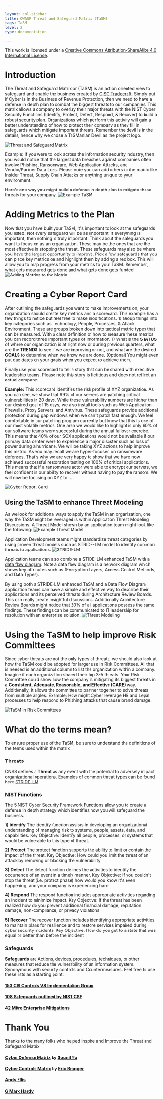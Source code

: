```yaml
---

layout: col-sidebar
title: OWASP Threat and Safeguard Matrix (TaSM)
tags: TaSM
level: 2
type: documentation

---
```

This work is licensed under a <a rel="license" href="http://creativecommons.org/licenses/by-sa/4.0/">Creative Commons Attribution-ShareAlike 4.0 International License</a>.

# Introduction
The Threat and Safeguard Matrix or (TaSM) is an action oriented view to safeguard and enable the business created by [CISO Tradecraft](https://www.cisotradecraft.com/).  Simply put if Cyber is in the Business of Revenue Protection, then we need to have a defense in depth plan to combat the biggest threats to our companies.  This matrix allows a company to overlay their major threats with the NIST Cyber Security Functions (Identify, Protect, Detect, Respond, & Recover) to build a robust security plan.  Organizations which perform this activity will gain a better understanding of how to protect their company as they fill in safeguards which mitigate important threats.  Remember the devil is in the details, hence why we chose a TaSManian Devil as the project logo.

![Threat and Safeguard Matrix](assets/images/TaSM.png)

Example: If you were to look across the information security industry, then you would notice that the largest data breaches against companies often involve Phishing, Ransomware, Web Application Attacks, and Vendor/Partner Data Loss. Please note you can add others to the matrix like Insider Threat, Supply Chain Attacks or anything unique to your environment.

Here's one way you might build a defense in depth plan to mitigate these threats for your company.
![Example TaSM](assets/images/TaSMExample.png)

# Adding Metrics to the Plan
Now that you have built your TaSM, it's important to look at the safeguards you listed.  Not every safeguard will be as important.  If everything is important, then nothing is truly important.  Think about the safeguards you want to focus on as an organization.  These may be the ones that are the most effective in stopping the threat.  These safeguards may also be where you have the largest opportunity to improve.  Pick a few safeguards that you can place key metrics on and highlight them by adding a red box.  This will allow you to map progress from your metrics to your TaSM.  Remember, what gets measured gets done and what gets done gets funded
![Adding Metrics to the Matrix](assets/images/MetricsMatrix.png)

# Creating a Cyber Report Card
After outlining the safeguards you want to make improvements on, your organization should create key metrics and a scorecard.  This example has a few things to notice but feel free to make modifications. 1) Group things into key categories such as Technology, People, Processes, & Attack Environment.  These are groups broken down into tactical metric types that can be measured.  With a clear definition of how to measure these metrics you can record three important types of information.  1) What is the <b>STATUS</b> of where our organization is at right now or during previous quarters, what are the <b>TRENDS</b> to see if we are improving or not, and what are the desired <b>GOALS</b> to determine when we know we are done.  (Optional) You might even put due dates on your goals when you expect to achieve them.

Finally use your scorecard to tell a story that can be shared with executive leadership teams.  Please note this story is fictitious and does not reflect an actual company.

<b>Example:</b> This scorecard identifies the risk profile of XYZ organization.  As you can see, we show that 99% of our servers are patching critical vulnerabilities in 20 days.  While these vulnerability numbers are higher than our desired goal of 15 days, we also install tools such as Web Application Firewalls, Proxy Servers, and Antivirus.  These safeguards provide additional protection during gap windows when we can't patch fast enough.  We feel comfortable in our patching program currently but know that this is one of our most volatile metrics.  One area we would like to highlight is only 60% of our software teams were successful during the annual failover exercise.  This means that 40% of our SOX applications would not be available if our primary data center were to experience a major disaster such as loss of power during a hurricane.  We will be taking XYZ actions to help improve this metric.  As you may recall we are hyper-focused on ransomware defenses.  That's why we are very happy to show that we have now achieved successful restoration testing on 100% of critical applications.  This means that if a ransomware actor were able to encrypt our servers, we feel confident in our ability to recover without having to pay the ransom.  We will now be focusing on XYZ to ...

![Cyber Report Card](assets/images/newcybermetrics.jpg)

## Using the TaSM to enhance Threat Modeling
As we look for additional ways to apply the TaSM in an organization, one way the TaSM might be leveraged is within Application Threat Modeling Discussions.  A Threat Model shown by an application team might look like the following:
![Example Threat Model](assets/images/examplethreat.jpg)

Application Development teams might standardize threat categories by using proven threat models such as STRIDE-LM model to identify common threats to applications.
![STRIDE-LM](assets/images/stride.jpg)

Application teams can also combine a STIDE-LM enhanced TaSM with a [data flow diagram](https://d1.awsstatic.com/whitepapers/compliance/pci-dss-compliance-on-aws.pdf?did=wp_card&trk=wp_card).  Note a data flow diagram is a network diagram which shows key attributes such as (Encryption Layers, Access Control Methods, and Data Types).

By using both a STRIDE-LM enhanced TaSM and a Data Flow Diagram application teams can have a simple and effective way to describe their applications and its perceived threats during Architecture Review Boards.  This can really create insightful discussions.  Additionally Architecture Review Boards might notice that 20% of all applications possess the same findings.  These findings can be communicated to IT leadership for resolution with an enterprise solution.
![Threat Modeling](assets/images/TMplusSTRIDELM.jpg) 

# Using the TaSM to help improve Risk Committees
Since cyber threats are not the only types of threats, we should also look at how the TaSM could be adopted for larger use in Risk Committees.  All that is needed is an additional column to list the organization within a company.  Imagine if each organization shared their top 3-5 threats.  Your Risk Committee could show how the company is mitigating its biggest threats in a <b>Consistent, Adequate, Reasonable, and Effective (CARE)</b> way.  Additionally, it allows the committee to partner together to solve threats from multiple angles.  Example: How might Cyber leverage HR and Legal processes to help respond to Phishing attacks that cause brand damage.

![TaSM in Risk Committees](assets/images/TaSMRiskCommittee.png)

# What do the terms mean?
To ensure proper use of the TaSM, be sure to understand the definitions of the terms used within the matrix

### Threats
CNSS defines a **Threat** as any event with the potential to adversely impact organizational operations.
Examples of common threat types can be found here [STRIDE-LM](assets/images/StrideLM.png "STRIDE-LM")

### NIST Functions
The 5 NIST Cyber Security Framework Functions allow you to create a defense in depth strategy which identifies how you will safeguard the business.  

**1) Identify**
The identify function assists in developing an organizational understanding of managing risk to systems, people, assets, data, and capabilities.  Key Objective: Identify all people, processes, or systems that would be vulnerable to this type of threat.  

**2) Protect**
The protect function supports the ability to limit or contain the impact of the threat. Key Objective: How could you limit the threat of an attack by removing or blocking the vulnerability

**3) Detect**
The detect function defines the activities to identify the occurrence of an event in a timely manner.  Key Objective: If you couldn't stop the threat (i.e. protect phase) how would you know it's even happening, and your company is experiencing harm

**4) Respond**
The respond function includes appropriate activities regarding an incident to minimize impact.  Key Objective: If the threat has been realized how do you prevent additional financial damage, reputation damage, non-compliance, or privacy violations 

**5) Recover**
The recover function includes identifying appropriate activities to maintain plans for resilience and to restore services impaired during cyber security incidents.  Key Objective: How do you get to a state that was equal or better than before the incident

### Safeguards
**Safeguards** are Actions, devices, procedures, techniques, or other measures that reduce the vulnerability of an information system. Synonymous with security controls and Countermeasures.  Feel free to use these lists as a starting point:
#### [153 CIS Controls V8 Implementation Group](https://learn.cisecurity.org/CIS_Controls_v8_Implementation_Groups_Handout)
#### [108 Safeguards outlined by NIST CSF](https://github.com/OWASP/www-project-threat-and-safeguard-matrix/blob/main/Nist_CSF_Safeguards) 
#### [42 Mitre Enterprise Mitigations](https://attack.mitre.org/mitigations/enterprise/)

# Thank You
Thanks to the many folks who helped inspire and Improve the Threat and Safeguard Matrix
#### [Cyber Defense Matrix](https://owasp.org/www-project-cyber-defense-matrix/) by [Sounil Yu](https://www.linkedin.com/in/sounil/)
#### [Cyber Controls Matrix](https://owasp.org/www-project-cyber-controls-matrix/) by [Eric Bragger](https://www.linkedin.com/in/eric-bragger/)
#### [Andy Ellis](https://www.linkedin.com/in/csoandy/)
#### [G Mark Hardy](https://www.linkedin.com/in/gmarkhardy/)
